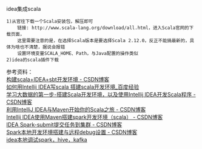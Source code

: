 idea集成scala
```
1)从官往下载一个Scala安装包，解压即可
    链接: http://www.scala-lang.org/download/all.html，进入Scala官网的下载页面，
    这里需要注意的是，在选择Scala版本是要选择Scala 2.12.0，反正不能搞最新的，具体为啥也不清楚，据说会报错
    设置环境变量SCALA_HOME、Path，与Java配置的操作类似
2)idea的scala插件下载
```

参考资料：<br/>
[构建scala+IDEA+sbt开发环境 - CSDN博客](https://blog.csdn.net/jediael_lu/article/details/77043566)<br/>
[如何用Intellij IDEA写scala 搭建scala开发环境_百度经验](https://jingyan.baidu.com/article/0bc808fc37fd9e1bd485b9a1.html)<br/>
[学习大数据的第一步-搭建Scala开发环境，以及使用Intellij IDEA开发Scala程序 - CSDN博客](https://blog.csdn.net/guiying712/article/details/68947747)<br/>
[利用IntelliJ IDEA与Maven开始你的Scala之旅 - CSDN博客](https://blog.csdn.net/u011513853/article/details/52896230)<br/>
[Intellij IDEA使用Maven搭建spark开发环境（scala） - CSDN博客](https://blog.csdn.net/u013963380/article/details/72677212)<br/>
[IDEA Spark-submit提交任务到集群 - CSDN博客](https://blog.csdn.net/u010159842/article/details/66974274)<br/>
[Spark本地开发环境搭建与远程debug设置 - CSDN博客](https://blog.csdn.net/ping_hu/article/details/77513429)<br/>
[idea本地调试spark，hive，kafka](https://note.youdao.com/share/?id=236e79e3dd4f51ba1ec06416a771a999&type=note#/)<br/>